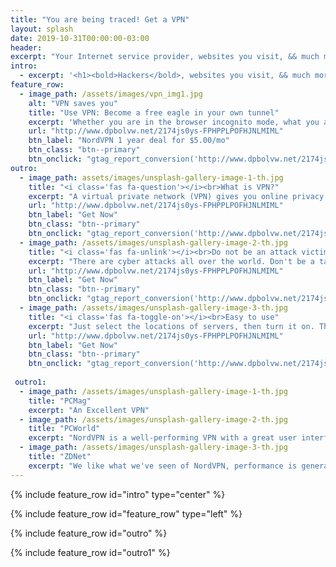 ```yaml
---
title: "You are being traced! Get a VPN"
layout: splash
date: 2019-10-31T00:00:00-03:00
header:
excerpt: "Your Internet service provider, websites you visit, && much more."
intro: 
  - excerpt: '<h1><bold>Hackers</bold>, websites you visit, && much more can trace you. </h1><br> People are spying on you. These are your public information. <br><script type="text/javascript" src="//ipaddress.is/ipwidget.php?type=1&nosys=1"></script>'
feature_row:
  - image_path: /assets/images/vpn_img1.jpg
    alt: "VPN saves you"
    title: "Use VPN: Become a free eagle in your own tunnel"
    excerpt: 'Whether you are in the browser incognito mode, what you are doing can be tracked. Using VPN prevents you from monitoring.<br><bold>58% off</bold>'
    url: "http://www.dpbolvw.net/2174js0ys-FPHPPLPOFHJNLMIML"
    btn_label: "NordVPN 1 year deal for $5.00/mo"
    btn_class: "btn--primary"
    btn_onclick: "gtag_report_conversion('http://www.dpbolvw.net/2174js0ys-FPHPPLPOFHJNLMIML')"
outro:
  - image_path: assets/images/unsplash-gallery-image-1-th.jpg
    title: "<i class='fas fa-question'></i><br>What is VPN?"
    excerpt: "A virtual private network (VPN) gives you online privacy by creating a private network from public internet connection."
    url: "http://www.dpbolvw.net/2174js0ys-FPHPPLPOFHJNLMIML"
    btn_label: "Get Now"
    btn_class: "btn--primary"
    btn_onclick: "gtag_report_conversion('http://www.dpbolvw.net/2174js0ys-FPHPPLPOFHJNLMIML')"
  - image_path: /assets/images/unsplash-gallery-image-2-th.jpg
    title: "<i class='fas fa-unlink'></i><br>Do not be an attack victim."
    excerpt: "There are cyber attacks all over the world. Don't be a target. VPNs will protect against many Man in the middle attacks."
    url: "http://www.dpbolvw.net/2174js0ys-FPHPPLPOFHJNLMIML"
    btn_label: "Get Now"
    btn_class: "btn--primary"
    btn_onclick: "gtag_report_conversion('http://www.dpbolvw.net/2174js0ys-FPHPPLPOFHJNLMIML')"
  - image_path: /assets/images/unsplash-gallery-image-3-th.jpg
    title: "<i class='fas fa-toggle-on'></i><br>Easy to use"
    excerpt: "Just select the locations of servers, then turn it on. That's it!"
    url: "http://www.dpbolvw.net/2174js0ys-FPHPPLPOFHJNLMIML"
    btn_label: "Get Now"
    btn_class: "btn--primary"
    btn_onclick: "gtag_report_conversion('http://www.dpbolvw.net/2174js0ys-FPHPPLPOFHJNLMIML')"
    
 outro1:
  - image_path: /assets/images/unsplash-gallery-image-1-th.jpg
    title: "PCMag"
    excerpt: "An Excellent VPN"
  - image_path: /assets/images/unsplash-gallery-image-2-th.jpg
    title: "PCWorld"
    excerpt: "NordVPN is a well-performing VPN with a great user interface, a good amount of respect for privacy and anonymity, and the advantage of accessing U.S. Netflix overseas."
  - image_path: /assets/images/unsplash-gallery-image-3-th.jpg
    title: "ZDNet"
    excerpt: "We like what we've seen of NordVPN, performance is generally good, and the company's attention to security and privacy seems sincere."
---
```


{% include feature_row id="intro" type="center" %}

{% include feature_row id="feature_row" type="left" %}

{% include feature_row id="outro" %}

{% include feature_row id="outro1" %}

<script async src="//pagead2.googlesyndication.com/pagead/js/adsbygoogle.js"></script>
<ins class="adsbygoogle"
     style="display:block; text-align:center;"
     data-ad-layout="in-article"
     data-ad-format="fluid"
     data-ad-client="ca-pub-7868661326160958"
     data-ad-slot="3072558811"></ins>
<script>
     (adsbygoogle = window.adsbygoogle || []).push({});
</script>

<script>
function gtag_report_conversion(url) {
  var callback = function () {
    if (typeof(url) != 'undefined') {
      window.location = url;
    }
  };
  gtag('event', 'conversion', {
      'send_to': 'AW-813527901/BUv-CPef8LIBEN3m9YMD',
      'transaction_id': '',
      'event_callback': callback
  });
  return false;
}
</script>

